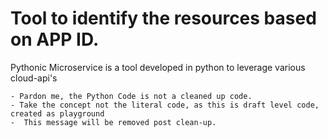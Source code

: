 # Tool to identify the resources based on APP ID. 

Pythonic Microservice is a tool developed in python to leverage various cloud-api's

```
- Pardon me, the Python Code is not a cleaned up code.
- Take the concept not the literal code, as this is draft level code, created as playground 
-  This message will be removed post clean-up. 
```
